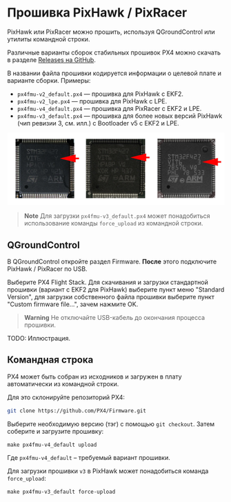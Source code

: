 Прошивка PixHawk / PixRacer
===

PixHawk или PixRacer можно прошить, используя QGroundControl или утилиты командной строки.

Различные варианты сборок стабильных прошивок PX4 можно скачать в разделе [Releases на GitHub](https://github.com/PX4/Firmware/releases).

В названии файла прошивки кодируется информации о целевой плате и варианте сборки. Примеры:

* `px4fmu-v2_default.px4` — прошивка для PixHawk с EKF2.
* `px4fmu-v2_lpe.px4` — прошивка для PixHawk с LPE.
* `px4fmu-v4_default.px4` — прошивка для PixRacer с EKF2 и LPE.
* `px4fmu-v3_default.px4` — прошивка для более новых версий PixHawk (чип ревизии 3, см. илл.) с Bootloader v5 с EKF2 и LPE.

![](assets/stmrev.jpg)

> **Note** Для загрузки `px4fmu-v3_default.px4` может понадобиться использование команды `force_upload` из командной строки.

QGroundControl
---

В QGroundControl откройте раздел Firmware. **После** этого подключите PixHawk / PixRacer по USB.

Выберите PX4 Flight Stack. Для скачивания и загрузки стандартной прошивки (вариант с EKF2 для PixHawk) выберите пункт меню "Standard Version", для загрузки собственного файла прошивки выберите пункт "Custom firmware file...", зачем нажмите OK.

> **Warning** Не отключайте USB-кабель до окончания процесса прошивки.

TODO: Иллюстрация.

Командная строка
---

PX4 может быть собран из исходников и загружен в плату автоматически из командной строки.

Для это склонируйте репозиторий PX4:

```bash
git clone https://github.com/PX4/Firmware.git
```

Выберите необходимую версию (тэг) с помощью `git checkout`. Затем соберите и загрузите прошивку:

```
make px4fmu-v4_default upload
```

Где `px4fmu-v4_default` – требуемый вариант прошивки.

Для загрузки прошивки `v3` в PixHawk может понадобиться команда `force_upload`:

```
make px4fmu-v3_default force-upload
```
